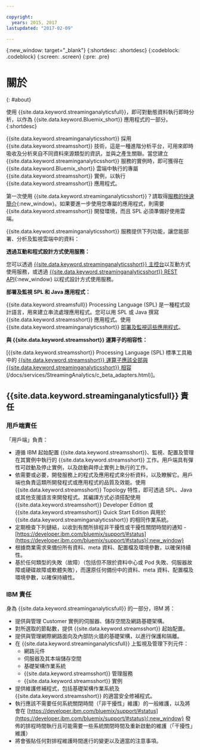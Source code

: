 ```yaml
---

copyright:
  years: 2015, 2017
lastupdated: "2017-02-09"

---
```


<!-- Attribute definitions --> 
{:new_window: target="_blank"}
{:shortdesc: .shortdesc}
{:codeblock: .codeblock}
{:screen: .screen}
{:pre: .pre}

# 關於
{: #about}

使用 {{site.data.keyword.streaminganalyticsfull}}，即可對動態資料執行即時分析，以作為 {{site.data.keyword.Bluemix_short}} 應用程式的一部分。
{:shortdesc}

{{site.data.keyword.streaminganalyticsshort}} 採用 {{site.data.keyword.streamsshort}} 技術，這是一種進階分析平台，可用來即時吸收及分析來自不同資料來源類型的資訊，並與之產生關聯。當您建立 {{site.data.keyword.streaminganalyticsshort}} 服務的實例時，即可獲得在 {{site.data.keyword.Bluemix_short}} 雲端中執行的專屬 {{site.data.keyword.streamsshort}} 實例，以執行 {{site.data.keyword.streamsshort}} 應用程式。

第一次使用 {{site.data.keyword.streaminganalyticsshort}}？請取得[服務的快速簡介](https://developer.ibm.com/streamsdev/docs/streaming-analytics-now-available-bluemix-2/){:new_window}。如果要進一步使用您專屬的應用程式，則需要 {{site.data.keyword.streamsshort}} 開發環境，而且 SPL 必須準備好使用雲端。

{{site.data.keyword.streaminganalyticsshort}} 服務提供下列功能，讓您能部署、分析及監視雲端中的資料：

**透過互動和程式設計方式使用服務：**

您可以透過 [{{site.data.keyword.streaminganalyticsshort}} 主控台](/docs/services/StreamingAnalytics/c_streams_console.html)以互動方式使用服務，或透過 [{{site.data.keyword.streaminganalyticsshort}} REST API](https://console.ng.bluemix.net/apidocs/220){:new_window} 以程式設計方式使用服務。

**部署及監視 SPL 和 Java 應用程式：**

{{site.data.keyword.streamsfull}} Processing Language (SPL) 是一種程式設計語言，用來建立串流處理應用程式。您可以用 SPL 或 Java 撰寫 {{site.data.keyword.streamsshort}} 應用程式。使用 {{site.data.keyword.streaminganalyticsshort}} [部署及監視這些應用程式](/docs/services/StreamingAnalytics/t_deploytocloud.html)。 

**與 {{site.data.keyword.streamsshort}} 運算子的相容性：**

[{{site.data.keyword.streamsshort}} Processing Language (SPL) 標準工具箱中的 [{{site.data.keyword.streamsshort}} 運算子應該全部與 {{site.data.keyword.streaminganalyticsshort}} 相容](/docs/services/StreamingAnalytics/c_beta_adapters.html)(/docs/services/StreamingAnalytics/c_beta_adapters.html)]。

## {{site.data.keyword.streaminganalyticsfull}} 責任

### 用戶端責任

「用戶端」負責：

* 遵循 IBM 起始配置 {{site.data.keyword.streamsshort}}、監視、配置及管理在其實例中執行的 {{site.data.keyword.streamsshort}} 工作。用戶端具有彈性可啟動及停止實例，以及啟動與停止實例上執行的工作。
* 依需要或必要，開發服務上的程式及應用程式來分析資料，以及瞭解它。用戶端也負責這類所開發程式或應用程式的品質及效能。使用 {{site.data.keyword.streamsshort}} Topology 特性，即可透過 SPL、Java 或其他支援語言來開發程式。其編譯方式必須搭配使用 {{site.data.keyword.streamsshort}} Developer Edition 或 {{site.data.keyword.streamsshort}} Quick Start Edition 與用於 {{site.data.keyword.streaminganalyticsshort}} 的相同作業系統。 
* 定期檢查下列鏈結，以收到有關所排程非干擾性或干擾性關閉時間的通知 - [https://developer.ibm.com/bluemix/support/#status](https://developer.ibm.com/bluemix/support/#status){:new_window}  
* 根據商業需求來備份所有資料、meta 資料、配置檔及環境參數，以確保持續性。
* 基於任何類型的失敗（故障）（包括但不限於資料中心或 Pod 失敗、伺服器故障或硬碟故障或軟體失敗），而還原任何備份中的資料、meta 資料、配置檔及環境參數，以確保持續性。

### IBM 責任

身為 {{site.data.keyword.streaminganalyticsfull}} 的一部分，IBM 將：

* 提供與管理 Customer 實例的伺服器、儲存空間及網路基礎架構。 
* 對所選取的節點數，提供 {{site.data.keyword.streamsshort}} 起始配置。
* 提供與管理網際網路面向及內部防火牆的基礎架構，以進行保護和隔離。 
* 在 {{site.data.keyword.streaminganalyticsfull}} 上監視及管理下列元件：
	* 網路元件
	* 伺服器及其本端儲存空間
	* 基礎架構作業系統
	* {{site.data.keyword.streamsshort}} 管理服務
	* {{site.data.keyword.streamsshort}} 實例 
* 提供維護修補程式，包括基礎架構作業系統及 {{site.data.keyword.streamsshort}} 的適當安全修補程式。
* 執行應該不需要任何系統關閉時間（「非干擾性」維護）的一般維護，以及將會在 [https://developer.ibm.com/bluemix/support/#status](https://developer.ibm.com/bluemix/support/#status){:new_window} 發佈的排程時間執行且可能需要一些系統關閉時間及重新啟動的維護（「干擾性」維護） 
* 將會張貼任何對排程維護時間進行的變更以及適當的注意事項。 
